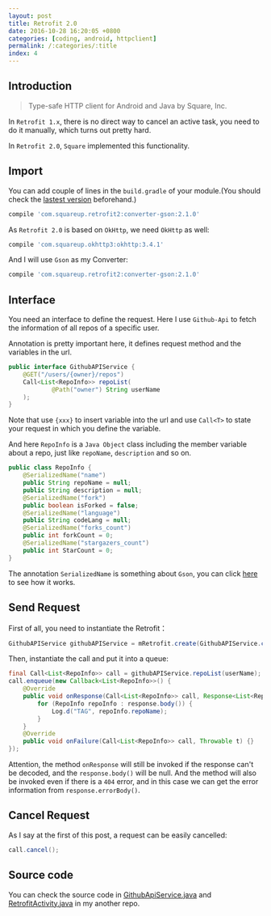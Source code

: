 ```yaml
---
layout: post
title: Retrofit 2.0
date: 2016-10-28 16:20:05 +0800
categories: [coding, android, httpclient]
permalink: /:categories/:title
index: 4
---
```


## Introduction

>Type-safe HTTP client for Android and Java by Square, Inc.

In `Retrofit 1.x`, there is no direct way to cancel an active task, you need to do it manually, which turns out pretty hard.

In `Retrofit 2.0`, `Square` implemented this functionality.

## Import

You can add couple of lines in the `build.gradle` of your module.(You should check the [lastest version](https://github.com/square/retrofit) beforehand.)

```groovy
compile 'com.squareup.retrofit2:converter-gson:2.1.0'
```

As `Retrofit 2.0` is based on `OkHttp`, we need `OkHttp` as well:

```groovy
compile 'com.squareup.okhttp3:okhttp:3.4.1'
```

And I will use `Gson` as my Converter:

```groovy
compile 'com.squareup.retrofit2:converter-gson:2.1.0'
```

## Interface
You need an interface to define the request. Here I use `Github-Api` to fetch the information of all repos of a specific user.

Annotation is pretty important here, it defines request method and the variables in the url.

```java
public interface GithubAPIService {
    @GET("/users/{owner}/repos")
    Call<List<RepoInfo>> repoList(
            @Path("owner") String userName
    );
}
```

Note that use `{xxx}` to insert variable into the url and use `Call<T>` to state your request in which you define the variable.

And here `RepoInfo` is a `Java Object` class including the member variable about a repo, just like `repoName`, `description` and so on.

```java
public class RepoInfo {
    @SerializedName("name")
    public String repoName = null;
    public String description = null;
    @SerializedName("fork")
    public boolean isForked = false;
    @SerializedName("language")
    public String codeLang = null;
    @SerializedName("forks_count")
    public int forkCount = 0;
    @SerializedName("stargazers_count")
    public int StarCount = 0;
}
```

The annotation `SerializedName` is something about `Gson`, you can click [here](https://github.com/Mindjet/Way2Android/blob/master/github-api.md#decode-data) to see how it works.

## Send Request
First of all, you need to instantiate the Retrofit：

```java
GithubAPIService githubAPIService = mRetrofit.create(GithubAPIService.class);
```

Then, instantiate the call and put it into a queue:

```java
final Call<List<RepoInfo>> call = githubAPIService.repoList(userName);
call.enqueue(new Callback<List<RepoInfo>>() {
    @Override
    public void onResponse(Call<List<RepoInfo>> call, Response<List<RepoInfo>> response) {
        for (RepoInfo repoInfo : response.body()) {
            Log.d("TAG", repoInfo.repoName);
        }
    }
    @Override
    public void onFailure(Call<List<RepoInfo>> call, Throwable t) {}
});
```

Attention, the method `onResponse` will still be invoked if the response can't be decoded, and the `response.body()` will be null. And the method will also be invoked even if there is a `404` error, and in this case we can get the error information from `response.errorBody()`.

## Cancel Request
As I say at the first of this post, a request can be easily cancelled:

```java
call.cancel();
```

## Source code
You can check the source code in [GithubApiService.java](https://github.com/Mindjet/NetworkThirdPartyLib/blob/master/app/src/main/java/com/mindjet/networkthirdpartylib/GithubAPIService.java) and [RetrofitActivity.java](https://github.com/Mindjet/NetworkThirdPartyLib/blob/master/app/src/main/java/com/mindjet/networkthirdpartylib/RetrofitActivity.java) in my another repo.




